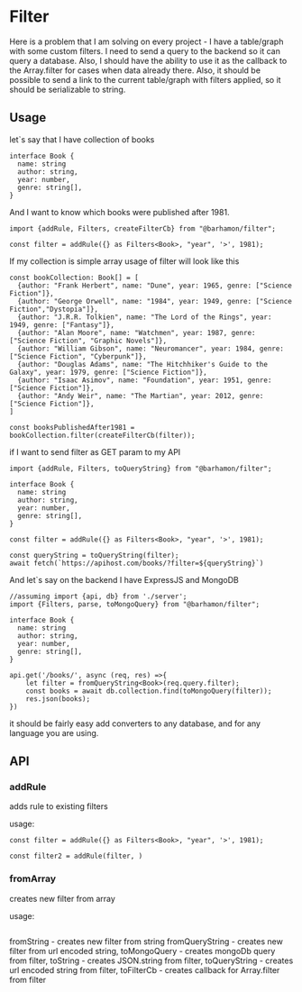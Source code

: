 # Filter

Here is a problem that I am solving on every project - I have a table/graph with some custom filters. I need to send a query to the backend so it can query a database. Also, I should have the ability to use it as the callback to the Array.filter for cases when data already there. Also, it should be possible to send a link to the current table/graph with filters applied, so it should be serializable to string.

## Usage

let`s say that I have collection of books

```TS
interface Book {
  name: string
  author: string,
  year: number,
  genre: string[],
}
```

And I want to know which books were published after 1981.

```TS
import {addRule, Filters, createFilterCb} from "@barhamon/filter";

const filter = addRule({} as Filters<Book>, "year", '>', 1981);
```

If my collection is simple array usage of filter will look like this

```TS
const bookCollection: Book[] = [
  {author: "Frank Herbert", name: "Dune", year: 1965, genre: ["Science Fiction"]},
  {author: "George Orwell", name: "1984", year: 1949, genre: ["Science Fiction","Dystopia"]},
  {author: "J.R.R. Tolkien", name: "The Lord of the Rings", year: 1949, genre: ["Fantasy"]},
  {author: "Alan Moore", name: "Watchmen", year: 1987, genre: ["Science Fiction", "Graphic Novels"]},
  {author: "William Gibson", name: "Neuromancer", year: 1984, genre: ["Science Fiction", "Cyberpunk"]},
  {author: "Douglas Adams", name: "The Hitchhiker's Guide to the Galaxy", year: 1979, genre: ["Science Fiction"]},
  {author: "Isaac Asimov", name: "Foundation", year: 1951, genre: ["Science Fiction"]},
  {author: "Andy Weir", name: "The Martian", year: 2012, genre: ["Science Fiction"]},
]

const booksPublishedAfter1981 =  bookCollection.filter(createFilterCb(filter));
```

if I want to send filter as GET param to my API

```TS
import {addRule, Filters, toQueryString} from "@barhamon/filter";

interface Book {
  name: string
  author: string,
  year: number,
  genre: string[],
}

const filter = addRule({} as Filters<Book>, "year", '>', 1981);

const queryString = toQueryString(filter);
await fetch(`https://apihost.com/books/?filter=${queryString}`)
```

And let`s say on the backend I have ExpressJS and MongoDB
```TS
//assuming import {api, db} from './server';
import {Filters, parse, toMongoQuery} from "@barhamon/filter";

interface Book {
  name: string
  author: string,
  year: number,
  genre: string[],
}

api.get('/books/', async (req, res) =>{
    let filter = fromQueryString<Book>(req.query.filter);
    const books = await db.collection.find(toMongoQuery(filter));
    res.json(books);
})
```

it should be fairly easy add converters to any database, and for any language you are using.

## API

### addRule
adds rule to existing filters

usage:
```TS
const filter = addRule({} as Filters<Book>, "year", '>', 1981);

const filter2 = addRule(filter, )
```

### fromArray
creates new filter from array

usage:
```TS

```
  fromString - creates new filter from string
  fromQueryString - creates new filter from url encoded string,
  toMongoQuery - creates mongoDb query from filter,
  toString - creates JSON.string from filter,
  toQueryString - creates url encoded string from filter,
  toFilterCb - creates callback for Array.filter from filter